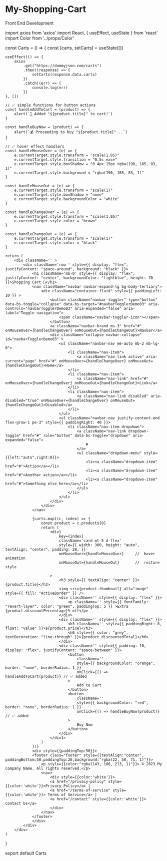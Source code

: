 # My-Shopping-Cart
Front End Development

import axios from 'axios'
import React, { useEffect, useState } from 'react'
import Color from '../props/Color'

const Carts = () => {
    const [carts, setCarts] = useState([])

    useEffect(() => {
        axios
            .get("https://dummyjson.com/carts")
            .then((response) => {
                setCarts(response.data.carts)
            })
            .catch((err) => {
                console.log(err)
            })
    }, [])

    // ✅ simple functions for button actions
    const handleAddToCart = (product) => {
        alert(`🛒 Added "${product.title}" to cart!`)
    }

    const handleBuyNow = (product) => {
        alert(`💰 Proceeding to buy "${product.title}"...`)
    }

    // ✅ hover effect handlers
    const handleMouseOver = (e) => {
        e.currentTarget.style.transform = "scale(1.05)"
        e.currentTarget.style.transition = "0.5s ease"
        e.currentTarget.style.boxShadow = "0 4px 15px rgba(190, 165, 83, 1)"
        e.currentTarget.style.background = "rgba(190, 165, 83, 1)"
    }

    const handleMouseOut = (e) => {
        e.currentTarget.style.transform = "scale(1)"
        e.currentTarget.style.boxShadow = "none"
        e.currentTarget.style.backgroundColor = "white"
    }

    const handleChangeOver = (e) => {
        e.currentTarget.style.transform = "scale(1.05)"
        e.currentTarget.style.color = "brown"
    }
    
    const handleChangeOut = (e) => {
        e.currentTarget.style.transform = "scale(1)"
        e.currentTarget.style.color = "black"
    }

    return (
        <div className='' >
            <div className='row ' style={{ display: "flex", justifyContent: "space-around", background: "black" }}>
                <h1 className='mb-0' style={{ display: "flex", justifyContent: "center", backgroundColor: "lightblue", height: 70 }}>Shopping Cart 🛒</h1>
                <nav className="navbar navbar-expand-lg bg-body-tertiary">
                    <div className="container-fluid" style={{ paddingLeft: 10 }} >
                        <button className="navbar-toggler" type="button" data-bs-toggle="collapse" data-bs-target="#navbarTogglerDemo03" aria-controls="navbarTogglerDemo03" aria-expanded="false" aria-label="Toggle navigation">
                            <span className="navbar-toggler-icon"></span>
                        </button>
                        <a className="navbar-brand ms-3" href="#" onMouseOver={handleChangeOver} onMouseOut={handleChangeOut}>Navbar</a>
                        <div className="collapse navbar-collapse" id="navbarTogglerDemo03" >
                            <ul className="navbar-nav me-auto mb-2 mb-lg-0">
                                <li className="nav-item">
                                    <a className="nav-link active" aria-current="page" href="#" onMouseOver={handleChangeOver} onMouseOut={handleChangeOut}>Home</a>
                                </li>
                                <li className="nav-item">
                                    <a className="nav-link" href="#" onMouseOver={handleChangeOver} onMouseOut={handleChangeOut}>Link</a>
                                </li>
                                <li className="nav-item">
                                    <a className="nav-link disabled" aria-disabled="true" onMouseOver={handleChangeOver} onMouseOut={handleChangeOut}>Disabled</a>
                                </li>
                            </ul>
                            <ul className="navbar-nav justify-content-end flex-grow-1 pe-3" style={{ paddingRight: 40 }}>
                                <li className="nav-item dropdown">
                                    <a className="nav-link dropdown-toggle" href="#" role="button" data-bs-toggle="dropdown" aria-expanded="false">
                                        ▼
                                    </a>
                                    <ul className="dropdown-menu" style={{left:"auto",right:0}}>
                                        <li><a className="dropdown-item" href="#">Action</a></li>
                                        <li><a className="dropdown-item" href="#">Another action</a></li>
                                        <li><a className="dropdown-item" href="#">Something else here</a></li>
                                    </ul>
                                </li>
                            </ul>
                        </div>
                    </div>
                </nav>

                {carts.map((c, index) => {
                    const product = c.products[0]
                    return (
                        <div1
                            key={index}
                            className='card mt-5 d-flex'
                            style={{ width: 300, height: "auto", textAlign: "center", padding: 20, }}
                            onMouseOver={handleMouseOver}     //  hover animation
                            onMouseOut={handleMouseOut}       //  restore style

                        >
                            <h3 style={{ textAlign: "center" }}>{product.title}</h3>
                            <img src={product.thumbnail} alt="image" style={{ fill: "ActiveBorder" }} />
                            <div className='' style={{ display: "flex" }}>
                                <p className='' style={{ fontFamily: "revert-layer", color: "green", paddingTop: 5 }} >Extra {product.discountPercentage}% off</p>
                            </div>
                            <div className='' style={{ display: "flex" }}>
                                <h3 className='' style={{ paddingRight: 8, float: "value" }}>${product.price}</h3>
                                <h6 style={{ color: "grey", textDecoration: "line-through" }}>{product.discountedTotal}</h6>
                            </div>
                            <div className='' style={{ padding: 10, display: "flex", justifyContent: "space-between" }}>
                                <button
                                    className=''
                                    style={{ backgroundColor: "orange", border: "none", borderRadius: 1 }}
                                    onClick={() => handleAddToCart(product)} // ✅ added
                                >
                                    Add to Cart
                                </button>
                                <button
                                    className=''
                                    style={{ backgroundColor: "red", border: "none", borderRadius: 1 }}
                                    onClick={() => handleBuyNow(product)} // ✅ added
                                >
                                    Buy Now
                                </button>
                            </div>
                        </div1>
                    )
                })}
                <div style={{paddingTop:50}}>
                <footer class="footer" style={{textAlign:"center", paddingBottom:50,paddingTop:20,background:"rgba(22, 50, 71, 1)"}}>
                    <p style={{color:"rgba(143, 186, 213, 1)"}}> © 2023 My Company Name. All rights reserved.</p>
                    <nav>
                        <div style={{color:'white'}}>
                        <a href="/privacy-policy" style={{color:'white'}}>Privacy Policy</a> | 
                        <a href="/terms-of-service" style={{color:'white'}}> Terms of Service</a> | 
                        <a href="/contact" style={{color:'white'}}> Contact Us</a>
                        </div>
                    </nav>
                </footer>
                </div>
            </div>
        </div>
    )
}

export default Carts
